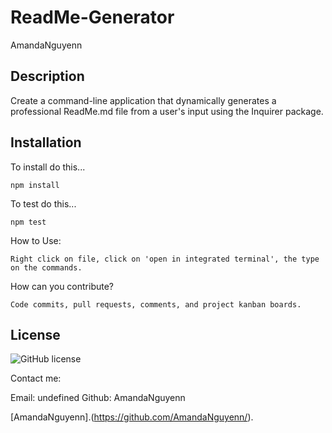 # ReadMe-Generator

AmandaNguyenn

## Description

Create a command-line application that dynamically generates a professional ReadMe.md file from a user's input using the Inquirer package.

## Installation

To install do this...

```
npm install
```

To test do this...
```
npm test
```

How to Use:
```
Right click on file, click on 'open in integrated terminal', the type on the commands.
```

How can you contribute?
```
Code commits, pull requests, comments, and project kanban boards.
```



## License
![GitHub license](https://img.shields.io/badge/license-MIT-blue.svg)


Contact me:

Email: undefined
Github: AmandaNguyenn

[AmandaNguyenn].(https://github.com/AmandaNguyenn/).
